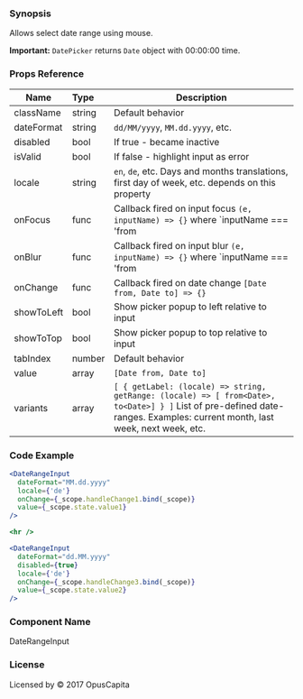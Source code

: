 ### Synopsis

Allows select date range using mouse.

**Important:** `DatePicker` returns `Date` object with 00:00:00 time.

### Props Reference

| Name                           | Type                    | Description                                                                                                                                                                |
| ------------------------------ | :---------------------- | -----------------------------------------------------------                                                                                                                |
| className                      | string                  | Default behavior                                                                                                                                                           |
| dateFormat                     | string                  | `dd/MM/yyyy`, `MM.dd.yyyy`, etc.                                                                                                                                           |
| disabled                       | bool                    | If true - became inactive                                                                                                                                                  |
| isValid                        | bool                    | If false - highlight input as error                                                                                                                                        |
| locale                         | string                  | `en`, `de`, etc. Days and months translations, first day of week, etc. depends on this property                                                                            |
| onFocus                        | func                    | Callback fired on input focus `(e, inputName) => {}` where `inputName === 'from                                                                                            |
| onBlur                         | func                    | Callback fired on input blur `(e, inputName) => {}`  where `inputName === 'from                                                                                            |
| onChange                       | func                    | Callback fired on date change `[Date from, Date to] => {}`                                                                                                                 |
| showToLeft                     | bool                    | Show picker popup to left relative to input                                                                                                                                |
| showToTop                      | bool                    | Show picker popup to top relative to input                                                                                                                                 |
| tabIndex                       | number                  | Default behavior                                                                                                                                                           |
| value                          | array                   | `[Date from, Date to]`                                                                                                                                                     |
| variants                       | array                   | `[ { getLabel: (locale) => string, getRange: (locale) => [ from<Date>, to<Date>] } ]` List of pre-defined date-ranges. Examples: current month, last week, next week, etc. |

### Code Example

```jsx
<DateRangeInput
  dateFormat="MM.dd.yyyy"
  locale={'de'}
  onChange={_scope.handleChange1.bind(_scope)}
  value={_scope.state.value1}
/>

<hr />

<DateRangeInput
  dateFormat="dd.MM.yyyy"
  disabled={true}
  locale={'de'}
  onChange={_scope.handleChange3.bind(_scope)}
  value={_scope.state.value2}
/>
```

### Component Name

DateRangeInput

### License

Licensed by © 2017 OpusCapita
